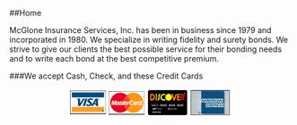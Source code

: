 ##Home

McGlone Insurance 
Services, Inc. has been in business since 1979 and 
incorporated in 1980. We specialize in writing fidelity 
and surety bonds. We strive to give our clients the best 
possible service for their bonding needs and to write 
each bond at the best competitive premium.


###We accept Cash, Check, and these Credit Cards
<p align="center" >
<img border="0" src="/images/creditcards.jpg" id="card-image" alt="We accept, Visa, MasterCard, Discover, and American Express cards"><p align="center">
</p>